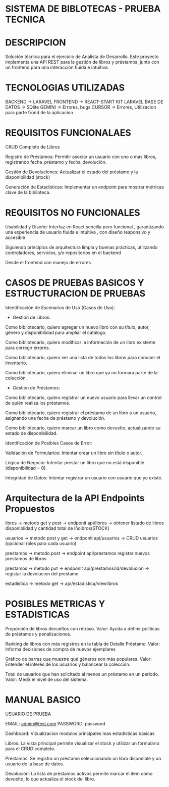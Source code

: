 # SISTEMA DE BIBLOTECAS - PRUEBA TECNICA

# DESCRIPCION
Solución técnica para el ejercicio de Analista de Desarrollo. Este proyecto implementa una API REST para la gestión de libros y préstamos, junto con un frontend para una interacción fluida e intuitiva.


# TECNOLOGIAS UTILIZADAS 

BACKEND -> LARAVEL
FRONTEND -> REACT-START KIT LARAVEL
BASE DE DATOS -> SQlite
GEMINI -> Errores, bugs
CURSOR -> Errores, Utilizacion para parte frond de la aplicacion

# REQUISITOS FUNCIONALAES
CRUD Completo de Libros

Registro de Préstamos: Permitir asociar un usuario con uno o más libros, registrando fecha_préstamo y fecha_devolución.

Gestión de Devoluciones: Actualizar el estado del préstamo y la disponibilidad (stock)

Generación de Estadísticas: Implementar un endpoint para mostrar métricas clave de la biblioteca.

# REQUISITOS NO FUNCIONALES

Usabilidad y Diseño: Interfaz en React sencilla pero funcional , garantizando una experiencia de usuario fluida e intuitiva , con diseño responsivo y accesible

Siguiendo principios de arquitectura limpia y buenas prácticas, utilizando controladores, servicios, y/o repositorios en el backend

Desde el frontend con manejo de errores

# CASOS DE PRUEBAS BASICOS Y ESTRUCTURACION DE PRUEBAS

Identificación de Escenarios de Uso (Casos de Uso):

 - Gestión de Libros:

Como bibliotecario, quiero agregar un nuevo libro con su título, autor, género y disponibilidad para ampliar el catálogo.

Como bibliotecario, quiero modificar la información de un libro existente para corregir errores.

Como bibliotecario, quiero ver una lista de todos los libros para conocer el inventario.

Como bibliotecario, quiero eliminar un libro que ya no formará parte de la colección.

- Gestión de Préstamos:

Como bibliotecario, quiero registrar un nuevo usuario para llevar un control de quién realiza los préstamos.


Como bibliotecario, quiero registrar el préstamo de un libro a un usuario, asignando una fecha de préstamo y devolución.

Como bibliotecario, quiero marcar un libro como devuelto, actualizando su estado de disponibilidad.


Identificación de Posibles Casos de Error:

Validación de Formularios: Intentar crear un libro sin título o autor.

Lógica de Negocio: Intentar prestar un libro que no está disponible (disponibilidad = 0).

Integridad de Datos: Intentar registrar un usuario con usuario que ya existe.


# Arquitectura de la API Endpoints Propuestos

libros -> metodo get y post -> endponit api/libros -> obtener listado de libros disponiblidad y cantidad total de lñoibros(STOCK)

usuarios -> metodo post y get -> endponit api/usuarios -> CRUD usuarios (opcional roles para cada usuario)

prestamos -> metodo post -> endpoint api/prestamos registar nuevos prestamos de libros

prestamos -> metodo put -> endponit api/prestamos/id/devolucion -> registar la devolucion del prestamo

estadistica -> metodo get -> api/estadistica/viewlibros

# POSIBLES METRICAS Y ESTADISTICAS 
Proporción de libros devueltos con retraso. Valor: Ayuda a definir políticas de préstamos y penalizaciones.

Ranking de libros con más registros en la tabla de Detalle Préstamo. Valor: Informa decisiones de compra de nuevos ejemplares

Gráfico de barras que muestre qué géneros son más populares. Valor: Entender el interés de los usuarios y balancear la colección.

Total de usuarios que han solicitado al menos un préstamo en un periodo. Valor: Medir el nivel de uso del sistema.

# MANUAL BASICO

USUARIO DE PRUEBA

EMAIL: admin@test.com
PASSWORD: password

Dashboard: Vizualizacion modulos principales mas estadisticas basicas

Libros: La vista principal permite visualizar el stock y utilizar un formulario para el CRUD completo.

Préstamos: Se registra un préstamo seleccionando un libro disponible y un usuario de la base de datos.

Devolución: La lista de préstamos activos permite marcar el ítem como devuelto, lo que actualiza el stock del libro.

